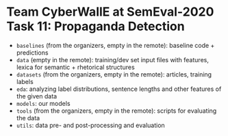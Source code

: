 # Team CyberWallE at SemEval-2020 Task 11: Propaganda Detection

- `baselines` (from the organizers, empty in the remote): baseline code + predictions
- `data` (empty in the remote): training/dev set input files with features, lexica for semantic + rhetorical structures
- `datasets` (from the organizers, empty in the remote): articles, training labels
- `eda`: analyzing label distributions, sentence lengths and other features of the given data
- `models`: our models
- `tools` (from the organizers, empty in the remote): scripts for evaluating the data
- `utils`: data pre- and post-processing and evaluation
